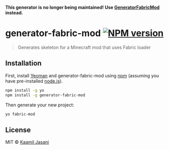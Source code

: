 **This generator is no longer being maintained! Use [GeneratorFabricMod](https://github.com/ExtraCrafTX/GeneratorFabricMod) instead.**

# generator-fabric-mod [![NPM version][npm-image]][npm-url]
> Generates skeleton for a Minecraft mod that uses Fabric loader

## Installation

First, install [Yeoman](http://yeoman.io) and generator-fabric-mod using [npm](https://www.npmjs.com/) (assuming you have pre-installed [node.js](https://nodejs.org/)).

```bash
npm install -g yo
npm install -g generator-fabric-mod
```

Then generate your new project:

```bash
yo fabric-mod
```

## License

MIT © [Kaamil Jasani](https://kaamiljasani.com)


[npm-image]: https://badge.fury.io/js/generator-fabric-mod.svg
[npm-url]: https://npmjs.org/package/generator-fabric-mod
